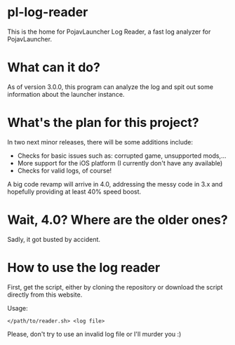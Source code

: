 # pl-log-reader
This is the home for PojavLauncher Log Reader, a fast log analyzer for PojavLauncher.

# What can it do?
As of version 3.0.0, this program can analyze the log and spit out some information about the launcher instance.

# What's the plan for this project?

In two next minor releases, there will be some additions include:

- Checks for basic issues such as: corrupted game, unsupported mods,...
- More support for the iOS platform (I currently don't have any available)
- Checks for valid logs, of course!

A big code revamp will arrive in 4.0, addressing the messy code in 3.x and hopefully providing at least 40% speed boost.

# Wait, 4.0? Where are the older ones?

Sadly, it got busted by accident.

# How to use the log reader

First, get the script, either by cloning the repository or download the script directly from this website.

Usage:
```
</path/to/reader.sh> <log file>
```

Please, don't try to use an invalid log file or I'll murder you :)
